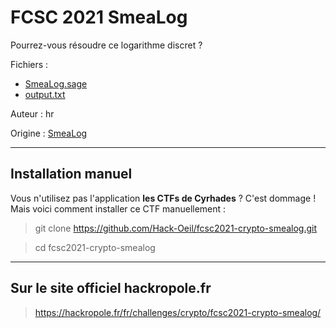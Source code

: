 # FCSC 2021 SmeaLog

Pourrez-vous résoudre ce logarithme discret ?



Fichiers :
- [SmeaLog.sage](SmeaLog.sage)
- [output.txt](output.txt)



Auteur : hr

Origine : [SmeaLog](https://hackropole.fr/fr/challenges/crypto/fcsc2021-crypto-smealog/)

-----------

## Installation manuel
Vous n'utilisez pas l'application **les CTFs de Cyrhades** ? C'est dommage !
Mais voici comment installer ce CTF manuellement :

> git clone https://github.com/Hack-Oeil/fcsc2021-crypto-smealog.git

> cd fcsc2021-crypto-smealog


-----------

## Sur le site officiel hackropole.fr
> https://hackropole.fr/fr/challenges/crypto/fcsc2021-crypto-smealog/